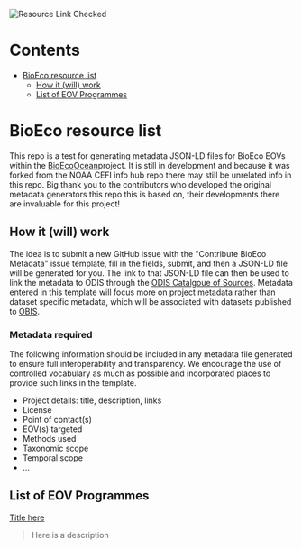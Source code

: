 ![Resource Link Checked](https://github.com/BioEcoOcean/metadata-tracking-dev/actions/workflows/gha_check_link_daily.yml/badge.svg)




Contents
========

* [BioEco resource list](#bioeco-resource-list)
	* [How it (will) work](#how-it-will-work)
	* [List of EOV Programmes](#list-of-eov-programmes)

# BioEco resource list


This repo is a test for generating metadata JSON-LD files for BioEco EOVs within the [BioEcoOcean](https://bioecoocean.org/)project. It is still in development and because it was forked from the NOAA CEFI info hub repo there may still be unrelated info in this repo. Big thank you to the contributors who developed the original metadata generators this repo this is based on, their developments there are invaluable for this project! 

## How it (will) work
  
The idea is to submit a new GitHub issue with the "Contribute BioEco Metadata" issue template, fill in the fields, submit, and then a JSON-LD file will be generated for you. The link to that JSON-LD file can then be used to link the metadata to ODIS through the [ODIS Catalgoue of Sources](https://catalogue.odis.org/). Metadata entered in this template will focus more on project metadata rather than dataset specific metadata, which will be associated with datasets published to [OBIS](https://obis.org/). 

### Metadata required
  
The following information should be included in any metadata file generated to ensure full interoperability and transparency. We encourage the use of controlled vocabulary as much as possible and incorporated places to provide such links in the template. 
- Project details: title, description, links 
- License 
- Point of contact(s) 
- EOV(s) targeted 
- Methods used 
- Taxonomic scope 
- Temporal scope 
- ... 

## List of EOV Programmes
  
[Title here](https://obis.org/) 
  
> Here is a description
